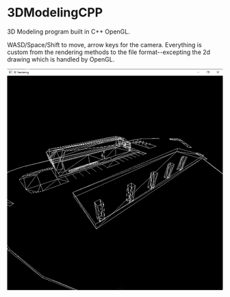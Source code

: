# 3DModelingCPP
3D Modeling program built in C++ OpenGL.

WASD/Space/Shift to move, arrow keys for the camera. Everything is custom from the rendering methods to the file format--excepting the 2d drawing which is handled by OpenGL.

![Image of a 3D model](ofallonway.png)
